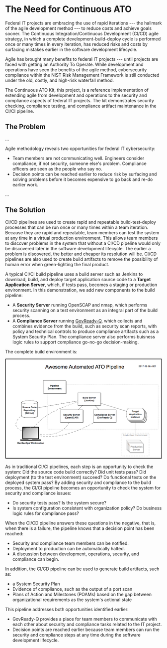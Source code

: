 # The Need for Continuous ATO

Federal IT projects are embracing the use of rapid iterations --- the hallmark of the agile development method --- to reduce costs and achieve goals sooner. The Continuous Integration/Continuous Development (CI/CD) agile strategy, in which a complete development-build-deploy cycle is performed once or many times in every iteration, has reduced risks and costs by surfacing mistakes earlier in the software development lifecycle.

Agile has brought many benefits to federal IT projects --- until projects are faced with getting an Authority To Operate. While development and operations have seen the benefits of the agile method, cybersecurity compliance within the NIST Risk Management Framework is still conducted under the old, costly, and high-risk waterfall method.

The Continuous ATO Kit, this project, is a reference implementation of extending agile from development and operations to the security and compliance aspects of federal IT projects. The kit demonstrates security checking, compliance testing, and compliance artifact maintenance in the CI/CI pipeline.

## The Problem

...

Agile methodology reveals two opportunities for federal IT cybersecurity:

* Team members are not communicating well. Engineers consider compliance, if not security, someone else's problem. Compliance officers are seen as the people who say no.
* Decision points can be reached earlier to reduce risk by surfacing and solving problems before it becomes expensive to go back and re-do earlier work.

...

## The Solution

CI/CD pipelines are used to create rapid and repeatable build-test-deploy processes that can be run once or many times within a team iteration. Because they are rapid and repeatable, team members can test the system at any time in a virtual production environment. This allows team members to discover problems in the system that without a CI/CD pipeline would only be discovered later in the software development lifecycle. The earlier a problem is discovered, the better and cheaper its resolution will be. CI/CD pipelines are also used to create build artifacts to remove the possibility of human error when green-lighting the final product.

A typical CI/CI build pipeline uses a build server such as Jenkins to download, build, and deploy target application source code to a **Target Application Server**, which, if tests pass, becomes a staging or production environment. In this demonstration, we add new components to the build pipeline:

* A **Security Server** running OpenSCAP and nmap, which performs security scanning on a test environment as an integral part of the build process.
* A **Compliance Server** running [GovReady-Q](https://github.com/GovReady/govready-q), which collects and combines evidence from the build, such as security scan reports, with policy and technical controls to produce compliance artifacts such as a System Security Plan. The compliance server also performs buisness logic rules to support compliance go-no-go decision-making.

The complete build environment is:

![Diagram showing a build pipeline environment consisting of a Source Code Repository (GitHub) a Build Server (Jenkins), a Target Application Instance, a Security and Monitoring Server (OpenSCAP), a Compliance Server (GovReady-Q), a DevSecOps Workstation, and Production Environment.](docs/c-a-k-system-diagram-p1.png)

As in traditional CI/CI pipelines, each step is an opportunity to check the system: Did the source code build correctly? Did unit tests pass? Did deployment (to the test environment) succeed? Do functional tests on the deployed system pass? By adding security and compliance to the build process, the CI/CI pipeline becomes an opportunity to check the system for security and compliance issues:

* Do security tests pass? Is the system secure?
* Is system configuration consistent with organization policy? Do business logic rules for compliance pass?

When the CI/CD pipeline answers these questions in the negative, that is, when there is a failure, the pipeline knows that a decision point has been reached:

* Security and compliance team members can be notified.
* Deployment to production can be automatically halted.
* A discussion between development, operations, security, and compliance can begin.

In addition, the CI/CD pipeline can be used to generate build artifacts, such as:

* a System Security Plan
* Evidence of compliance, such as the output of a port scan
* Plans of Action and Milestones (POAMs) based on the gap between organizational requirements as the system's actional state

This pipeline addresses both opportunities identified earlier:

* GovReady-Q provides a place for team members to communicate with each other about security and compliance tasks related to the IT project.
* Decision points are reached earlier because team members can run the security and compliance steps at any time during the software development lifecycle.
